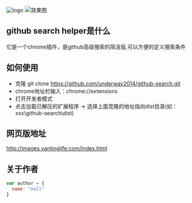![logo](https://github.com/underway2014/github-search/blob/master/logo.png)
![效果图](https://github.com/underway2014/github-search/blob/master/res.png)

## github search helper是什么
它是一个chrome插件，是github高级搜索的简洁版,可以方便的定义搜索条件

## 如何使用
* 克隆 git clone https://github.com/underway2014/github-search.git
* chrome地址栏输入：chrome://extensions
* 打开开发者模式
* 点击加载已解压的扩展程序 -> 选择上面克隆的地址指向dist目录(如：xxx\github-search\dist)

## 网页版地址
http://images.yantinglife.com/index.html

## 关于作者
```javascript
var author = {
  name: "null"
}
```